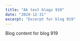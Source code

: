 ```yaml
---
title: "Ak test blogs 919"
date: "2024-12-31"
excerpt: "Excerpt for blog 919"
---
```


Blog content for blog 919